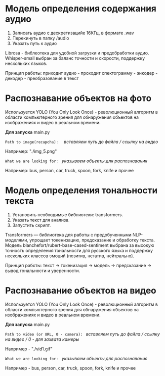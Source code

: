 # Модель определения содержания аудио 

1. Записать аудио с дескретизацийе 16КГц, в формате .wav
2. Перекинуть в папку /audio
3. Указать путь к аудио

Librosa - библеотека для удобной загрузки и предобработки аудио.
Whisper-small выбран за баланс точности и скорости, поддержку нескольких языков.

Принцип работы: приходит аудио - проходит спектограмму - энкодер - декодер - преобразование в текст


# Распознавание объектов на фото

Используется YOLO (You Only Look Once) - революционный алгоритм в области компьютерного зрения для обнаружения объектов на изображениях и видео в реальном времени.

**Для запуска** main.py

`Path to image(recapcha):  `
*вставляем путь до файла / ссылку на видео*

Например: "./img_5.png"

`What we are looking for: `
*указываем объекты для распознавания* 

Например: bus, person, car, truck, spoon, fork, knife и прочее

# Модель определения тональности текста

1. Установить необходимые библиотеки: transformers.
2. Указать текст для анализа.
3. Запустить скрипт.

Transformers — библиотека для работы с предобученными NLP-моделями, упрощает токенизацию, предсказание и обработку текста.
Модель blanchefort/rubert-base-cased-sentiment выбрана за высокую точность определения тональности для русского языка и поддержку нескольких классов эмоций (позитив, негатив, нейтрально).

Принцип работы: текст → токенизация → модель → предсказание → вывод тональности и уверенности.

# Распознавание объектов на видео

Используется YOLO (You Only Look Once) - революционный алгоритм в области компьютерного зрения для обнаружения объектов на изображениях и видео в реальном времени.

**Для запуска** main.py

`Path to video (or URL, 0 - camera): `
*вставляем путь до файла / ссылку на видео / 0 - для захвата камеры*

Например - "./vid1.gif"

`What we are looking for: `
*указываем объекты для распознавания* 

Например - bus, person, car, truck, spoon, fork, knife и прочее

